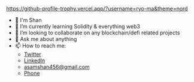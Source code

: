 https://github-profile-trophy.vercel.app/?username=ryo-ma&theme=nord

- 👋 I'm Shan
- 🌱 I’m currently learning Solidity & everything web3
- 👯 I’m looking to collaborate on any blockchain/defi related projects
- 💬 Ask me about anything
- 📫 How to reach me: 
  - [Twitter](https://twitter.com/shan8851)
  - [LinkedIn](https://www.linkedin.com/in/asamshan/)
  - <asamshan456@gmail.com>
  - [Phone](https://www.youtube.com/watch?v=oHg5SJYRHA0)



